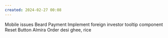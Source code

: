 ```yaml
---
created: 2024-02-27 00:08
---
```

Mobile issues
Beard 
Payment Implement
foreign investor tooltip component 
Reset Button 
Almira
Order desi ghee, rice